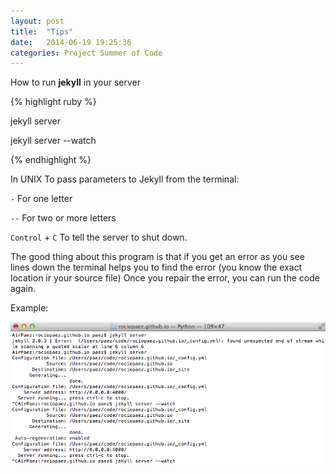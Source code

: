 ```yaml
---
layout: post
title:  "Tips"
date:   2014-06-19 19:25:36
categories: Project Summer of Code
---
```


How to run **jekyll** in your server


{% highlight ruby %}

jekyll server

jekyll server  --watch

{% endhighlight %}

In UNIX To pass parameters to Jekyll from the terminal:



`-`		For one letter

`--`	For two or more letters

`Control` + `C`	To tell the server to shut down.




The good thing about this program is that if you get an error as you see lines down the terminal helps you to find the error (you know the exact location ir your source file)
Once you repair the error, you can run the code again.

Example:

![yo](/images/image_1.png)

<!-- {% highlight ruby %}

AirPaez:rociopaez.github.io paez$ jekyll server

Configuration file: /Users/paez/code/rociopaez.github.io/_config.yml

            Source: /Users/paez/code/rociopaez.github.io

       Destination: /Users/paez/code/rociopaez.github.io/_site

      Generating...

                    done.

Configuration file: /Users/paez/code/rociopaez.github.io/_config.yml

    Server address: http://0.0.0.0:4000/

  Server running... press ctrl-c to stop.

^CAirPaez:rociopaez.github.io paez$ jekyll server --watch

Configuration file: /Users/paez/code/rociopaez.github.io/_config.yml

            Source: /Users/paez/code/rociopaez.github.io

       Destination: /Users/paez/code/rociopaez.github.io/_site

      Generating...

{% endhighlight %} -->

